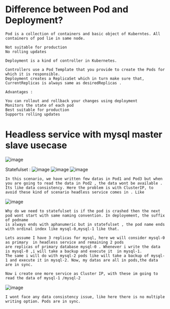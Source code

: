 # Difference between Pod and Deployment?

```
Pod is a collection of containers and basic object of Kuberntes. All containers of pod lie in same node.

Not suitable for production
No rolling updates

Deployment is a kind of controller in Kubernetes.

Controllers use a Pod Template that you provide to create the Pods for which it is responsible.
Deployment creates a ReplicaSet which in turn make sure that, CurrentReplicas is always same as desiredReplicas .

Advantages :

You can rollout and rollback your changes using deployment
Monitors the state of each pod
Best suitable for production
Supports rolling updates
```

# Headless service with mysql master slave usecase

![image](https://user-images.githubusercontent.com/54719289/118477048-2c8c2180-b706-11eb-86d7-fff405db4624.png)

Statefulset : 
![image](https://user-images.githubusercontent.com/54719289/118477455-9a384d80-b706-11eb-9388-f2eee63321eb.png)
![image](https://user-images.githubusercontent.com/54719289/118477521-ab815a00-b706-11eb-8f0c-0d232320f1ce.png)
![image](https://user-images.githubusercontent.com/54719289/118477556-b50ac200-b706-11eb-8b54-3f132a087852.png)

```
In this scenario, we have written few datas in Pod1 and Pod3 but when you are going to read the data in Pod2 , the data wont be available . 
Its like data consistency. Here the problem is with ClusterIP, to avoid these kind of scenario headless service comes in . Like 
```
![image](https://user-images.githubusercontent.com/54719289/118477929-2fd3dd00-b707-11eb-91f9-01b3561c7c7d.png)

```
Why do we need to statefulset is if the pod is crashed then the next pod wont start with same naming convention. In deployement, the suffix of podname 
is always ends with aphanumeric but in statefulset , the pod name ends with ordinal index like mysql-0,mysql-1 like that.

Lets assume I have 3 replicas for mysql, here we will consider mysql-0 as primary  in headless service and remaining 2 pods 
are replicas of primary database mysql-0 . Whenever i write the data is mysql-0 ,i will take a backup and execute it  in mysql-1.
The same i will do with mysql-2 pods like will take a backup of mysql-1 and execute it in mysql-2. Now, my datas are all in pods,the data are in sync.

Now i create one more service as Cluster IP, with these im going to read the data of mysql-1 /mysql-2

```
![image](https://user-images.githubusercontent.com/54719289/118479712-44b17000-b709-11eb-8ee3-3034f952bd47.png)

```
I wont face any data consistency issue, like here there is no multiple writing option. Pods are in sync.
```



